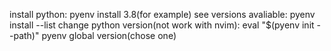 install python:
    pyenv install 3.8(for example)
see versions avaliable:
    pyenv install --list
change python version(not work with nvim):
    eval "$(pyenv init --path)"
    pyenv global version(chose one)
